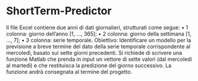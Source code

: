 # ShortTerm-Predictor
Il file Excel contiene due anni di dati giornalieri, strutturati come segue: 
• 1 colonna: giorno dell’anno [1, ..., 365]; 
• 2 colonna: giorno della settimana [1, ..., 7]; 
• 3 colonna: serie temporale. 
Obiettivo: Identificare un modello per la previsione a breve termine del dato della serie temporale corrispondente al mercoledì, basato sui sette giorni precedenti. Si richiede di scrivere una funzione Matlab che prenda in input un vettore di sette valori (dal mercoledì al martedì) e che restituisca la predizione del giorno successivo. La funzione andrà consegnata al termine del progetto.
